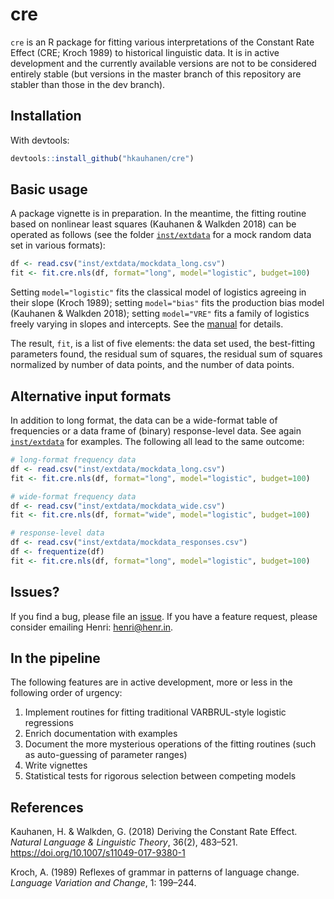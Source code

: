 # cre

`cre` is an R package for fitting various interpretations of the Constant Rate Effect (CRE; Kroch 1989) to historical linguistic data. It is in active development and the currently available versions are not to be considered entirely stable (but versions in the master branch of this repository are stabler than those in the dev branch).


## Installation

With devtools:

``` r
devtools::install_github("hkauhanen/cre")
```


## Basic usage

A package vignette is in preparation. In the meantime, the fitting routine based on nonlinear least squares (Kauhanen & Walkden 2018) can be operated as follows (see the folder [`inst/extdata`](inst/extdata) for a mock random data set in various formats):

``` r
df <- read.csv("inst/extdata/mockdata_long.csv")
fit <- fit.cre.nls(df, format="long", model="logistic", budget=100)
```

Setting `model="logistic"` fits the classical model of logistics agreeing in their slope (Kroch 1989); setting `model="bias"` fits the production bias model (Kauhanen & Walkden 2018); setting `model="VRE"` fits a family of logistics freely varying in slopes and intercepts. See the [manual](cre.pdf) for details.

The result, `fit`, is a list of five elements: the data set used, the best-fitting parameters found, the residual sum of squares, the residual sum of squares normalized by number of data points, and the number of data points.


## Alternative input formats

In addition to long format, the data can be a wide-format table of frequencies or a data frame of (binary) response-level data. See again [`inst/extdata`](inst/extdata) for examples. The following all lead to the same outcome:

``` r
# long-format frequency data
df <- read.csv("inst/extdata/mockdata_long.csv")
fit <- fit.cre.nls(df, format="long", model="logistic", budget=100)

# wide-format frequency data
df <- read.csv("inst/extdata/mockdata_wide.csv")
fit <- fit.cre.nls(df, format="wide", model="logistic", budget=100)

# response-level data
df <- read.csv("inst/extdata/mockdata_responses.csv")
df <- frequentize(df)
fit <- fit.cre.nls(df, format="long", model="logistic", budget=100)
```


## Issues?

If you find a bug, please file an [issue](https://github.com/hkauhanen/cre/issues). If you have a feature request, please consider emailing Henri: [henri@henr.in](mailto:henri@henr.in).


## In the pipeline

The following features are in active development, more or less in the following order of urgency:

1. Implement routines for fitting traditional VARBRUL-style logistic regressions
2. Enrich documentation with examples
3. Document the more mysterious operations of the fitting routines (such as auto-guessing of parameter ranges)
4. Write vignettes
5. Statistical tests for rigorous selection between competing models


## References

Kauhanen, H. & Walkden, G. (2018) Deriving the Constant Rate Effect. *Natural Language & Linguistic Theory*, 36(2), 483–521. <https://doi.org/10.1007/s11049-017-9380-1>

Kroch, A. (1989) Reflexes of grammar in patterns of language change. *Language Variation and Change*, 1: 199–244. 
